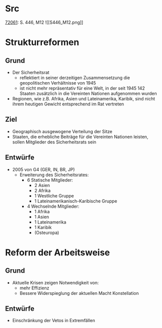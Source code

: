 
Src
===
[72061](https://www.ccbuchner.de/_files_media/livebook/5782/): S. 446, M12
![[S446_M12.png]]

Strukturreformen
===

Grund
---
- Der Sicherheitsrat 
	- reflektiert in seiner derzeitigen Zusammensetzung die geopolitischen Verhältnisse von 1945
	- ist nicht mehr repräsentativ für eine Welt, in der seit 1945 142 Staaten zusätzlich in die Vereinten Nationen aufgenommen wurden
- Regionen, wie z.B. Afrika, Asien und Lateinamerika, Karibik, sind nicht ihrem heutigen Gewicht entsprechend im Rat vertreten

Ziel
---
- Geographisch ausgewogene Verteilung der Sitze
- Staaten, die erhebliche Beiträge für die Vereinten Nationen leisten, sollen Mitglieder des Sicherheitsrats sein

Entwürfe
---
- 2005 von G4 (GER, IN, BR, JP)
	- Erweiterung des Sicherheitsrates:
		- 6 Statische Mitglieder:
			- 2 Asien
			- 2 Afrika
			- 1 Westliche Gruppe
			- 1 Lateinamerikanisch-Karibische Gruppe
		- 4 Wechselnde Mitglieder:
			- 1 Afrika
			- 1 Asien
			- 1 Lateinamerika
			- 1 Karibik
			- (Osteuropa)


Reform der Arbeitsweise
===

Grund
---
- Aktuelle Krisen zeigen Notwendigkeit von:
	- mehr Effizienz
	- Bessere Widerspieglung der aktuellen Macht Konstellation

Entwürfe
---
- Einschränkung der Vetos in Extremfällen
